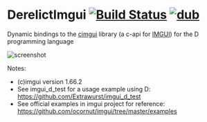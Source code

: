 # DerelictImgui [![Build Status](https://travis-ci.org/Extrawurst/DerelictImgui.svg)](https://travis-ci.org/Extrawurst/DerelictImgui) [![dub](https://img.shields.io/badge/dub-code.dlang.org-blue.svg)](http://code.dlang.org/packages/derelict-imgui)

Dynamic bindings to the [cimgui](https://github.com/Extrawurst/cimgui) library (a c-api for [IMGUI](https://github.com/ocornut/imgui)) for the D programming language

![screenshot](https://raw.github.com/extrawurst/DerelictImgui/master/Screen%20Shot%202015-04-09.png)

Notes: 
* (c)imgui version 1.66.2
* See imgui_d_test for a usage example using D: https://github.com/Extrawurst/imgui_d_test
* See official examples in imgui project for reference: https://github.com/ocornut/imgui/tree/master/examples
